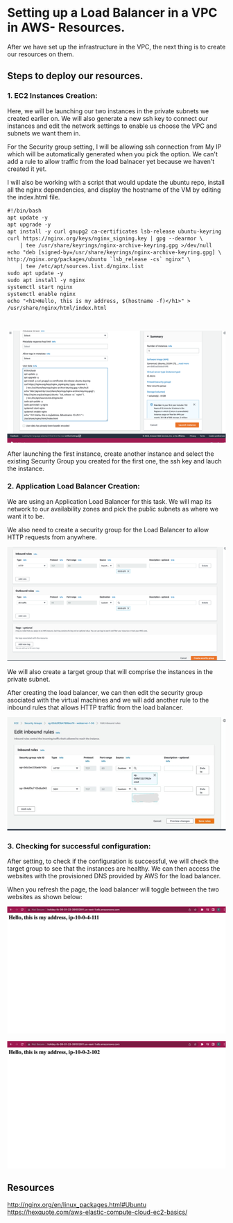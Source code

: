 # Setting up a Load Balancer in a VPC in AWS- Resources.

After we have set up the infrastructure in the VPC, the next thing is to create our resources on them.

## Steps to deploy our resources.

### 1. EC2 Instances Creation:
Here, we will be launching our two instances in the private subnets we created earlier on. We will also generate a new ssh key to connect our instances and edit the network settings to enable us choose the VPC and subnets we want them in.

For the Security group setting, I will be allowing ssh connection from My IP which will be automatically generated when you pick the option. We can't add a rule to allow traffic from the load balnacer yet because we haven't created it yet.

I will also be working with a script that would update the ubuntu repo, install all the nginx dependencies, and display the hostname of the VM by editing the index.html file.

```
#!/bin/bash
apt update -y
apt upgrade -y
apt install -y curl gnupg2 ca-certificates lsb-release ubuntu-keyring
curl https://nginx.org/keys/nginx_signing.key | gpg --dearmor \
    | tee /usr/share/keyrings/nginx-archive-keyring.gpg >/dev/null
echo "deb [signed-by=/usr/share/keyrings/nginx-archive-keyring.gpg] \
http://nginx.org/packages/ubuntu `lsb_release -cs` nginx" \
    | tee /etc/apt/sources.list.d/nginx.list
sudo apt update -y
sudo apt install -y nginx
systemctl start nginx
systemctl enable nginx
echo "<h1>Hello, this is my address, $(hostname -f)</h1>" > /usr/share/nginx/html/index.html
```
<br>

![user-data](images/user-data.png "user-data-script")

After launching the first instance, create another instance and select the existing Security Group you created for the first one, the ssh key and lauch the instance.

### 2. Application Load Balancer Creation:
We are using an Application Load Balancer for this task. We will map its network to our availability zones and pick the public subnets as where we want it to be.

We also need to create a security group for the Load Balancer to allow HTTP requests from anywhere.

![load-balancer-SG](images/load-balancer-SG.png "load-balancer-SG")

We will also create a target group that will comprise the instances in the private subnet.

After creating the load balancer, we can then edit the security group asociated with the virtual machines and we will add another rule to the inbound rules that allows HTTP traffic from the load balancer.

![instances-security-group](images/instances-SG.jpeg "instances-security-group")

### 3. Checking for successful configuration:

After setting, to check if the configuration is successful, we will check the target group to see that the instances are healthy. We can then access the websites with the provisioned DNS provided by AWS for the load balancer.

When you refresh the page, the load balancer will toggle between the two websites as shown below:

![webpage-1](images/webpage-1.png "webpage-1")

![webpage-2](images/webpage-2.png "webpage-2")


## Resources
http://nginx.org/en/linux_packages.html#Ubuntu
https://hexquote.com/aws-elastic-compute-cloud-ec2-basics/
